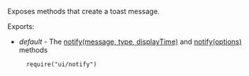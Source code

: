 Exposes methods that create a toast message.

Exports:

- *default* - The [notify(message, type, displayTime)](/api-reference/50%20Common/utils/ui/notify(message_type_displayTime).md '/Documentation/ApiReference/Common/Utils/ui/#notifymessage_type_displayTime') and [notify(options)](/api-reference/50%20Common/utils/ui/notify(options).md '/Documentation/ApiReference/Common/Utils/ui/#notifyoptions') methods

        require("ui/notify")
